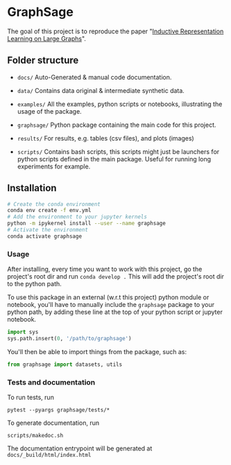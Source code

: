 # GraphSage

The goal of this project is to reproduce the paper "[Inductive Representation
Learning on Large Graphs](https://arxiv.org/abs/1706.02216)".

## Folder structure

* `docs/`
Auto-Generated & manual code documentation.

* `data/`
Contains data original & intermediate synthetic data.

* `examples/`
All the examples, python scripts or notebooks, illustrating the usage of the package.

* `graphsage/`
Python package containing the main code for this project.

* `results/`
For results, e.g. tables (csv files), and plots (images)

* `scripts/`
Contains bash scripts, this scripts might just be launchers for python scripts defined in the main package.
Useful for running long experiments for example.

## Installation

```bash
# Create the conda environment
conda env create -f env.yml
# Add the environment to your jupyter kernels 
python -m ipykernel install --user --name graphsage 
# Activate the environment
conda activate graphsage
```

### Usage
After installing, every time you want to work with this project, go the project's root dir and run `conda develop .` 
This will add the project's root dir to the python path.

To use this package in an external (w.r.t this project) python module or notebook, you'll have to manually include the 
`graphsage` package to your python path, by adding these line at the top of your python script or jupyter notebook.
```python
import sys
sys.path.insert(0, '/path/to/graphsage')
```
You'll then be able to import things from the package, such as:
```python
from graphsage import datasets, utils
```

### Tests and documentation
To run tests, run
```
pytest --pyargs graphsage/tests/*
```
To generate documentation, run
```
scripts/makedoc.sh
```
The documentation entrypoint will be generated at `docs/_build/html/index.html`